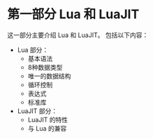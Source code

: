# 第一部分 Lua 和 LuaJIT

这一部分主要介绍 Lua 和 LuaJIT。
包括以下内容：
- Lua 部分：
    - 基本语法
    - 8种数据类型
    - 唯一的数据结构
    - 循环控制
    - 表达式
    - 标准库
- LuaJIT 部分：
    - LuaJIT 的特性
    - 与 Lua 的兼容
